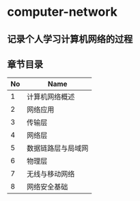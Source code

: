 # computer-network
## 记录个人学习计算机网络的过程

## 章节目录
No | Name
--- | ---
1 | 计算机网络概述
2 | 网络应用
3 | 传输层
4 | 网络层
5 | 数据链路层与局域网
6 | 物理层
7 | 无线与移动网络
8 | 网络安全基础



